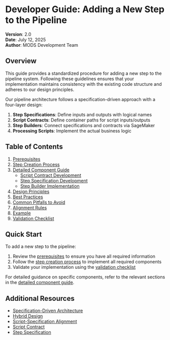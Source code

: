 # Developer Guide: Adding a New Step to the Pipeline

**Version**: 2.0  
**Date**: July 12, 2025  
**Author**: MODS Development Team

## Overview

This guide provides a standardized procedure for adding a new step to the pipeline system. Following these guidelines ensures that your implementation maintains consistency with the existing code structure and adheres to our design principles.

Our pipeline architecture follows a specification-driven approach with a four-layer design:

1. **Step Specifications**: Define inputs and outputs with logical names
2. **Script Contracts**: Define container paths for script inputs/outputs
3. **Step Builders**: Connect specifications and contracts via SageMaker
4. **Processing Scripts**: Implement the actual business logic

## Table of Contents

1. [Prerequisites](prerequisites.md)
2. [Step Creation Process](creation_process.md)
3. [Detailed Component Guide](component_guide.md)
   - [Script Contract Development](script_contract.md)
   - [Step Specification Development](step_specification.md)
   - [Step Builder Implementation](step_builder.md)
4. [Design Principles](design_principles.md)
5. [Best Practices](best_practices.md)
6. [Common Pitfalls to Avoid](common_pitfalls.md)
7. [Alignment Rules](alignment_rules.md)
8. [Example](example.md)
9. [Validation Checklist](validation_checklist.md)

## Quick Start

To add a new step to the pipeline:

1. Review the [prerequisites](prerequisites.md) to ensure you have all required information
2. Follow the [step creation process](creation_process.md) to implement all required components
3. Validate your implementation using the [validation checklist](validation_checklist.md)

For detailed guidance on specific components, refer to the relevant sections in the [detailed component guide](component_guide.md).

## Additional Resources

- [Specification-Driven Architecture](../pipeline_design/specification_driven_design.md)
- [Hybrid Design](../pipeline_design/hybrid_design.md)
- [Script-Specification Alignment](../project_planning/script_specification_alignment_prevention_plan.md)
- [Script Contract](../pipeline_design/script_contract.md)
- [Step Specification](../pipeline_design/step_specification.md)
